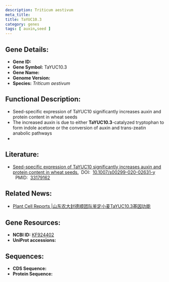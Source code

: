 ```yaml
---
description: Triticum aestivum
meta_title:
title: TaYUC10.3
category: genes
tags: [ auxin,seed ]
---
```


## Gene Details:
- **Gene ID:**	[](https://www.maizegdb.org/gene_center/gene/)
- **Gene Symbol:** TaYUC10.3
- **Gene Name:** 
- **Genome Version:** [](https://www.maizegdb.org/genome/assembly/)
- **Species:** *Triticum aestivum*

## Functional Description:
   - Seed-specific expression of TaYUC10 significantly increases auxin and protein content in wheat seeds
   - The increased auxin is due to either **TaYUC10.3**-catalyzed tryptophan to form indole acetone or the conversion of auxin and trans-zeatin anabolic pathways 
   - 

## Literature:
   - [Seed-specific expression of TaYUC10 significantly increases auxin and protein content in wheat seeds.]( https://link.springer.com/article/10.1007/s00299-020-02631-y#Sec2)&nbsp;&nbsp;DOI:&nbsp;&nbsp;[10.1007/s00299-020-02631-y ](https://link.springer.com/article/10.1007/s00299-020-02631-y#Sec2)&nbsp;&nbsp;PMID:&nbsp;&nbsp;[33179162](https://pubmed.ncbi.nlm.nih.gov/33179162/)

## Related News:
   - [Plant Cell Reports |山东农大封德顺团队鉴定小麦TaYUC10.3基因功能](https://mp.weixin.qq.com/s?__biz=Mzg3MDEwNDEyMg==&mid=2247500008&idx=5&sn=7ad03e12575657d5140292a4ba3d02e4&chksm=ce906dbdf9e7e4ab38ba4604202650683d7354ed5f326551fc0ba29779a93b2eca88a664e52b&scene=27#wechat_redirect)

## Gene Resources:
- **NCBI ID:** [KF924402](https://www.ncbi.nlm.nih.gov/gene/?term=KF924402)
- **UniProt accessions:** [](https://www.uniprot.org/uniprotkb//entry)

## Sequences:
- **CDS Sequence:**
- **Protein Sequence:**
